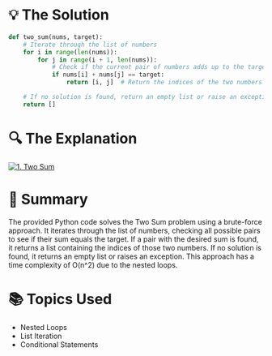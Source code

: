 # 💡 The Solution 

```python
def two_sum(nums, target):
    # Iterate through the list of numbers
    for i in range(len(nums)):
        for j in range(i + 1, len(nums)):
            # Check if the current pair of numbers adds up to the target
            if nums[i] + nums[j] == target:
                return [i, j]  # Return the indices of the two numbers

    # If no solution is found, return an empty list or raise an exception
    return []
```

# 🔍 The Explanation 

[![1. Two Sum](http://img.youtube.com/vi/KLlXCFG5TnA/0.jpg)](http://www.youtube.com/watch?v=KLlXCFG5TnA "YouTube Link")

# 📜 Summary 
The provided Python code solves the Two Sum problem using a brute-force approach. It iterates through the list of numbers, checking all possible pairs to see if their sum equals the target. If a pair with the desired sum is found, it returns a list containing the indices of those two numbers. If no solution is found, it returns an empty list or raises an exception. This approach has a time complexity of O(n^2) due to the nested loops.

# 📚 Topics Used 
- Nested Loops
- List Iteration
- Conditional Statements

